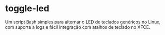 # toggle-led
Um script Bash simples para alternar o LED de teclados genéricos no Linux, com suporte a logs e fácil integração com atalhos de teclado no XFCE.

